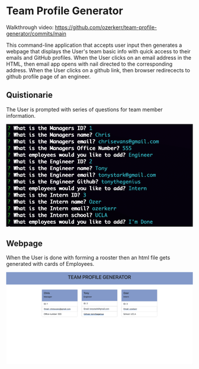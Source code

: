 # Team Profile Generator

Walkthrough video: https://github.com/ozerkerr/team-profile-generator/commits/main

This command-line application that accepts user input then generates a webpage that displays the User's team basic info with quick access to their emails and GitHub profiles. When the User clicks on an email address in the HTML, then email app opens with nail directed to the corresponding address. When the User clicks on a github link, then browser redirecects to github profile page of an engineer. 


## Quistionarie 

The User is prompted with series of questions for team member information. 

![Quistionarie](./assets/Screen%20Shot%202022-08-13%20at%2011.45.05%20PM.png "Quistionarie")

## Webpage

When the User is done with forming a rooster then an html file gets generated with cards of Employees. 

![Quistionarie](./assets/Screen%20Shot%202022-08-13%20at%2011.46.51%20PM.png "Quistionarie")
